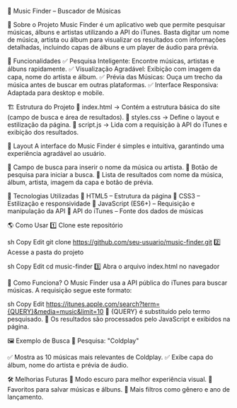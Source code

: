 🎵 Music Finder – Buscador de Músicas

📌 Sobre o Projeto
Music Finder é um aplicativo web que permite pesquisar músicas, álbuns e artistas utilizando a API do iTunes. Basta digitar um nome de música, artista ou álbum para visualizar os resultados com informações detalhadas, incluindo capas de álbuns e um player de áudio para prévia.

🚀 Funcionalidades
✅ Pesquisa Inteligente: Encontre músicas, artistas e álbuns rapidamente.
✅ Visualização Agradável: Exibição com imagem da capa, nome do artista e álbum.
✅ Prévia das Músicas: Ouça um trecho da música antes de buscar em outras plataformas.
✅ Interface Responsiva: Adaptada para desktop e mobile.

🏗 Estrutura do Projeto
📁 index.html → Contém a estrutura básica do site (campo de busca e área de resultados).
📁 styles.css → Define o layout e estilização da página.
📁 script.js → Lida com a requisição à API do iTunes e exibição dos resultados.

🎨 Layout
A interface do Music Finder é simples e intuitiva, garantindo uma experiência agradável ao usuário.

🔹 Campo de busca para inserir o nome da música ou artista.
🔹 Botão de pesquisa para iniciar a busca.
🔹 Lista de resultados com nome da música, álbum, artista, imagem da capa e botão de prévia.

🔧 Tecnologias Utilizadas
🔹 HTML5 – Estrutura da página
🔹 CSS3 – Estilização e responsividade
🔹 JavaScript (ES6+) – Requisição e manipulação da API
🔹 API do iTunes – Fonte dos dados de músicas

🌎 Como Usar
1️⃣ Clone este repositório

sh
Copy
Edit
git clone https://github.com/seu-usuario/music-finder.git
2️⃣ Acesse a pasta do projeto

sh
Copy
Edit
cd music-finder
3️⃣ Abra o arquivo index.html no navegador

📡 Como Funciona?
O Music Finder usa a API pública do iTunes para buscar músicas. A requisição segue este formato:

sh
Copy
Edit
https://itunes.apple.com/search?term={QUERY}&media=music&limit=10
🔹 {QUERY} é substituído pelo termo pesquisado.
🔹 Os resultados são processados pelo JavaScript e exibidos na página.

🖼 Exemplo de Busca
🔎 Pesquisa: "Coldplay"


✅ Mostra as 10 músicas mais relevantes de Coldplay.
✅ Exibe capa do álbum, nome do artista e prévia de áudio.

🛠 Melhorias Futuras
📌 Modo escuro para melhor experiência visual.
📌 Favoritos para salvar músicas e álbuns.
📌 Mais filtros como gênero e ano de lançamento.

